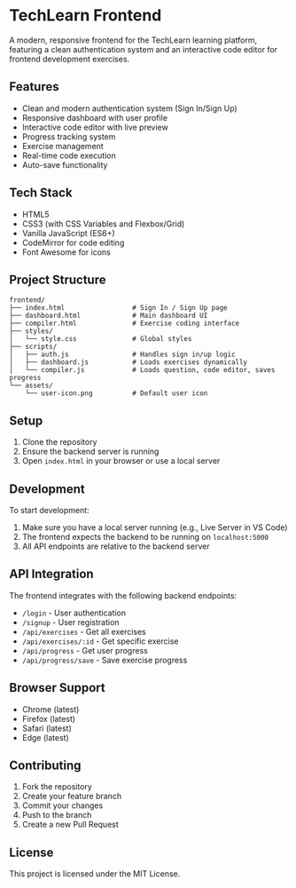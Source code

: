 # TechLearn Frontend

A modern, responsive frontend for the TechLearn learning platform, featuring a clean authentication system and an interactive code editor for frontend development exercises.

## Features

- Clean and modern authentication system (Sign In/Sign Up)
- Responsive dashboard with user profile
- Interactive code editor with live preview
- Progress tracking system
- Exercise management
- Real-time code execution
- Auto-save functionality

## Tech Stack

- HTML5
- CSS3 (with CSS Variables and Flexbox/Grid)
- Vanilla JavaScript (ES6+)
- CodeMirror for code editing
- Font Awesome for icons

## Project Structure

```
frontend/
├── index.html                 # Sign In / Sign Up page
├── dashboard.html             # Main dashboard UI
├── compiler.html              # Exercise coding interface
├── styles/
│   └── style.css              # Global styles
├── scripts/
│   ├── auth.js                # Handles sign in/up logic
│   ├── dashboard.js           # Loads exercises dynamically
│   └── compiler.js            # Loads question, code editor, saves progress
└── assets/
    └── user-icon.png          # Default user icon
```

## Setup

1. Clone the repository
2. Ensure the backend server is running
3. Open `index.html` in your browser or use a local server

## Development

To start development:

1. Make sure you have a local server running (e.g., Live Server in VS Code)
2. The frontend expects the backend to be running on `localhost:5000`
3. All API endpoints are relative to the backend server

## API Integration

The frontend integrates with the following backend endpoints:

- `/login` - User authentication
- `/signup` - User registration
- `/api/exercises` - Get all exercises
- `/api/exercises/:id` - Get specific exercise
- `/api/progress` - Get user progress
- `/api/progress/save` - Save exercise progress

## Browser Support

- Chrome (latest)
- Firefox (latest)
- Safari (latest)
- Edge (latest)

## Contributing

1. Fork the repository
2. Create your feature branch
3. Commit your changes
4. Push to the branch
5. Create a new Pull Request

## License

This project is licensed under the MIT License. 